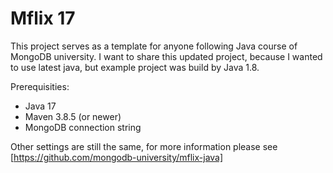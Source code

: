 # Mflix 17

This project serves as a template for anyone following Java course of MongoDB university.
I want to share this updated project, because I wanted to use latest java, but example project was
build by Java 1.8.

Prerequisities:
* Java 17
* Maven 3.8.5 (or newer)
* MongoDB connection string 

Other settings are still the same, for more information please see
[https://github.com/mongodb-university/mflix-java]

